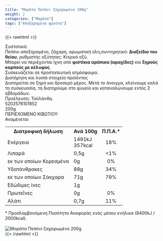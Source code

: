 ```yaml
---
title: "Μαράτα Πεπόνι ζαχαρωμένο 200g"
weight: 2
categories: ["Μαράτα"]
tags: ["Αποξηραμένα φρούτα"]
---
```

{{< rawhtml >}}

<div class="sload329"><div class="product"><div id="sistatika">Συστατικά:</div><div class="alltext">Πεπόνι αποξηραμένο, ζάχαρη, αρωματική ύλη,συντηρητικό: <b>Διοξείδιο του θείου</b>, ρυθμιστής οξύτητας: Κιτρικό οξύ.<br>Μπορεί να περιέχονται ίχνη από <b>φιστίκια αράπικα (αραχίδες)</b> και <b>ξηρούς καρπούς με κέλυφος</b>.<br>Συσκευάζεται σε προστατευτική ατμόσφαιρα.</div><div id="loipa">Διατήρηση και λοιπά στοιχεία προϊόντος</div><div class="alltext">Διατηρείται σε ξηρό και δροσερό μέρος. Μετά το άνοιγμα, κλείνουμε καλά τη συσκευασία, τη διατηρούμε στο ψυγείο και καταναλώνουμε εντός 2 εβδομάδων.<br>Προέλευση: Ταϋλάνδη.</div><div id="barcode"><div id="barimage1"></div><span id="bartext">5202576101852</span></div><div id="varos"><div id="varosimage1"></div><span id="varostext">200g</span></div><div id="kivotio">ΠΕΡΙΕΧΟΜΕΝΟ ΚΙΒΩΤΙΟΥ:<br>Αναμένεται</div><div class="tabout"><table id="diatable"><tbody><tr><th>Διατροφική δήλωση</th><th>Ανά 100g</th><th>Π.Π.Α.*</th></tr><tr><td class="texr2">Ενέργεια</td><td class="texr">1491kJ<br>357kcal</td><td class="texr" style="text-align:center">18%</td></tr><tr><td class="texr2">Λιπαρά</td><td class="texr">0,5g</td><td class="texr" style="text-align:center">&lt;1%</td></tr><tr><td class="gray">εκ των οποίων Κορεσµένα</td><td class="gray2">0g</td><td class="gray2" style="text-align:center">0%</td></tr><tr><td class="texr2">Yδατάνθρακες</td><td class="texr">88g</td><td class="texr" style="text-align:center">34%</td></tr><tr><td class="gray">εκ των οποίων Σάκχαρα</td><td class="gray2">71g</td><td class="gray2" style="text-align:center">79%</td></tr><tr><td class="texr2">Eδώδιμες ίνες</td><td class="texr">1g</td><td class="texr" style="text-align:center"></td></tr><tr><td class="texr2">Πρωτεΐνες</td><td class="texr">0g</td><td class="texr" style="text-align:center">0%</td></tr><tr><td class="texr2">Αλάτι</td><td class="texr">0,7g</td><td class="texr" style="text-align:center">11%</td></tr></tbody></table></div><div class="alltext">* Προσλαμβανόμενη Ποσότητα Αναφοράς ενός μέσου ενήλικα (8400kJ / 2000kcal).</div><br><div class="pimg"><img alt="Μαράτα Πεπόνι ζαχαρωμένο 200g" title="Μαράτα Πεπόνι ζαχαρωμένο 200g" src="/media/images/marata-peponi-zaxarwmeno-200g.jpg"></div></div></div>
{{< /rawhtml >}}


